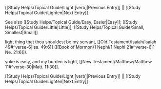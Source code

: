 [[Study Helps/Topical Guide/Light [verb]|Previous Entry]]  ||  [[Study Helps/Topical Guide/Lighten|Next Entry]]

 See also [[Study Helps/Topical Guide/Easy, Easier|Easy]]; [[Study Helps/Topical Guide/Little|Little]]; [[Study Helps/Topical Guide/Small, Smallest|Small]]

 light thing that thou shouldest be my servant, [[Old Testament/Isaiah/Isaiah 49#^verse-6|Isa. 49:6]] ([[Book of Mormon/1 Nephi/1 Nephi 21#^verse-6|1 Ne. 21:6]]).

 yoke is easy, and my burden is light, [[New Testament/Matthew/Matthew 11#^verse-30|Matt. 11:30]].

[[Study Helps/Topical Guide/Light [verb]|Previous Entry]]  ||  [[Study Helps/Topical Guide/Lighten|Next Entry]]
